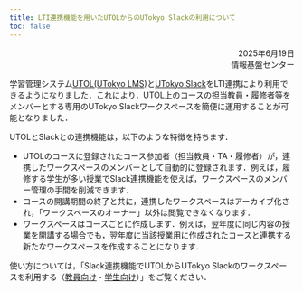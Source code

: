 ```yaml
---
title: LTI連携機能を用いたUTOLからのUTokyo Slackの利用について
toc: false
---
```


<div style="text-align: right;">
<span>2025年6月19日</span><br />
<span>情報基盤センター</span><br />
</div>

学習管理システム[UTOL(UTokyo LMS)](/utol/)と[UTokyo Slack](/slack/)をLTI連携により利用できるようになりました．これにより，UTOL上のコースの担当教員・履修者等をメンバーとする専用のUTokyo Slackワークスペースを簡便に運用することが可能となりました．

UTOLとSlackとの連携機能は，以下のような特徴を持ちます．

- UTOLのコースに登録されたコース参加者（担当教員・TA・履修者）が，連携したワークスペースのメンバーとして自動的に登録されます．例えば，履修する学生が多い授業でSlack連携機能を使えば，ワークスペースのメンバー管理の手間を削減できます．
- コースの開講期間の終了と共に，連携したワークスペースはアーカイブ化され，「ワークスペースのオーナー」以外は閲覧できなくなります．
- ワークスペースはコースごとに作成します．例えば，翌年度に同じ内容の授業を開講する場合でも，翌年度に当該授業用に作成されたコースと連携する新たなワークスペースを作成することになります．  

使い方については，「Slack連携機能でUTOLからUTokyo Slackのワークスペースを利用する（[教員向け](/utol/lecturers/integrations/slack/)・[学生向け](/utol/students/integrations/slack/)）」をご覧ください．
